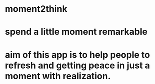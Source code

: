 # moment2think
# spend a little moment remarkable
# aim of this app is to help people to refresh and getting peace in just a moment with realization.
